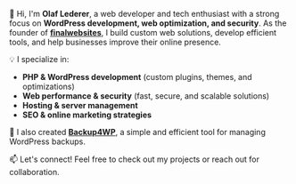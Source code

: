 👋 Hi, I'm **Olaf Lederer**, a web developer and tech enthusiast with a strong focus on **WordPress development, web optimization, and security**. As the founder of [**finalwebsites**](https://www.finalwebsites.com/), I build custom web solutions, develop efficient tools, and help businesses improve their online presence.  

💡 I specialize in:  
- **PHP & WordPress development** (custom plugins, themes, and optimizations)  
- **Web performance & security** (fast, secure, and scalable solutions)  
- **Hosting & server management**  
- **SEO & online marketing strategies**  

🚀 I also created [**Backup4WP**](https://backup4wp.com/), a simple and efficient tool for managing WordPress backups.  

📫 Let's connect! Feel free to check out my projects or reach out for collaboration.  
